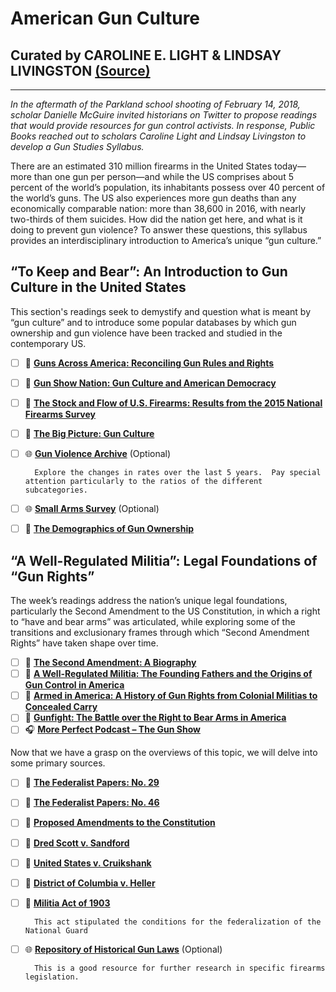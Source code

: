 # American Gun Culture
## Curated by CAROLINE E. LIGHT & LINDSAY LIVINGSTON [(Source)](https://www.publicbooks.org/gun-studies-syllabus/)

---
 
 
*In the aftermath of the Parkland school shooting of February 14, 2018, scholar Danielle McGuire invited historians on Twitter to propose readings that would provide resources for gun control activists. In response, Public Books reached out to scholars Caroline Light and Lindsay Livingston to develop a Gun Studies Syllabus.*
 

There are an estimated 310 million firearms in the United States today—more than one gun per person—and while the US comprises about 5 percent of the world’s population, its inhabitants possess over 40 percent of the world’s guns. The US also experiences more gun deaths than any economically comparable nation: more than 38,600 in 2016, with nearly two-thirds of them suicides. How did the nation get here, and what is it doing to prevent gun violence? To answer these questions, this syllabus provides an interdisciplinary introduction to America’s unique “gun culture.”


## **“To Keep and Bear”: An Introduction to Gun Culture in the United** States

This section's readings seek to demystify and question what is meant by “gun culture” and to introduce some popular databases by which gun ownership and gun violence have been tracked and studied in the contemporary US.

- [ ] 📖 [**Guns Across America: Reconciling Gun Rules and Rights**](https://www.amazon.com/Guns-across-America-Reconciling-Rights/dp/0190621060)
- [ ] 📖 [**Gun Show Nation: Gun Culture and American Democracy**](https://www.amazon.com/Gun-Show-Nation-American-Democracy/dp/1595580875)
- [ ] 📰 [**The Stock and Flow of U.S. Firearms: Results from the 2015 National Firearms Survey**](https://muse.jhu.edu/article/677232/pdf)
- [ ] 📄 [**The Big Picture: Gun Culture**](http://www.publicbooks.org/the-big-picture-gun-culture/)
- [ ] 🌐 [**Gun Violence Archive**](https://www.gunviolencearchive.org/) (Optional)

        Explore the changes in rates over the last 5 years.  Pay special attention particularly to the ratios of the different subcategories.

- [ ] 🌐 [**Small Arms Survey**](http://www.smallarmssurvey.org/) (Optional)
- [ ] 📄 [**The Demographics of Gun Ownership**](https://www.pewsocialtrends.org/2017/06/22/the-demographics-of-gun-ownership/)

## **“A Well-Regulated Militia”: Legal Foundations of “Gun Rights”**

The week’s readings address the nation’s unique legal foundations, particularly the Second Amendment to the US Constitution, in which a right to “have and bear arms” was articulated, while exploring some of the transitions and exclusionary frames through which “Second Amendment Rights” have taken shape over time.

- [ ] 📖 [**The Second Amendment: A Biography**](https://www.amazon.com/Second-Amendment-Biography-Michael-Waldman-ebook/dp/B00GKKTYAG/ref=sr_1_1?crid=2Y45LQ0MF8XPF&dchild=1&keywords=the+second+amendment+a+biography&qid=1587147426&s=books&sprefix=the+second+amendment+a+biog%2Cstripbooks%2C150&sr=1-1)
- [ ] 📖 [**A Well-Regulated Militia: The Founding Fathers and the Origins of Gun Control in America**](https://www.amazon.com/Well-Regulated-Militia-Founding-Fathers-Origins/dp/B07FF2QWH4/ref=sr_1_1?dchild=1&keywords=A+Well-Regulated+Militia%3A+The+Founding+Fathers+and+the+Origins+of+Gun+Control+in+America&qid=1587147467&s=books&sr=1-1)
- [ ] 📖 [**Armed in America: A History of Gun Rights from Colonial Militias to Concealed Carry**](https://www.amazon.com/Armed-America-Colonial-Militias-Concealed/dp/B079TYQL4Q/ref=sr_1_1?dchild=1&keywords=Armed+in+America%3A+A+History+of+Gun+Rights+from+Colonial+Militias+to+Concealed+Carry&qid=1587147538&s=audible&sr=1-1)
- [ ] 📖 [**Gunfight: The Battle over the Right to Bear Arms in America**](https://www.amazon.com/Gunfight-Battle-over-Right-America/dp/0393077411/ref=tmm_hrd_swatch_0?_encoding=UTF8&qid=1587147582&sr=1-1)
- [ ] 🎧 [**More Perfect Podcast – The Gun Show**](https://www.wnycstudios.org/podcasts/radiolabmoreperfect/episodes/gun-show)

Now that we have a grasp on the overviews of this topic, we will delve into some primary sources.

- [ ] 📜 [**The Federalist Papers: No. 29**](http://avalon.law.yale.edu/18th_century/fed29.asp)
- [ ] 📜 [**The Federalist Papers: No. 46**](http://avalon.law.yale.edu/18th_century/fed46.asp)
- [ ] 📜 [**Proposed Amendments to the Constitution**](https://memory.loc.gov/cgi-bin/ampage?collId=llac&fileName=001/llac001.db&recNum=227)
- [ ] 📜 [**Dred Scott v. Sandford**](https://supreme.justia.com/cases/federal/us/60/393/case.html)
- [ ] 📜 [**United States v. Cruikshank**](https://supreme.justia.com/cases/federal/us/60/393/case.html)
- [ ] 📜 [**District of Columbia v. Heller**](https://supreme.justia.com/cases/federal/us/554/570/)
- [ ] 📜 [**Militia Act of 1903**](http://legisworks.org/sal/32/stats/STATUTE-32-Pg775.pdf)

        This act stipulated the conditions for the federalization of the National Guard
 
- [ ] 🌐 [**Repository of Historical Gun Laws**](https://web.law.duke.edu/gunlaws/) (Optional)

        This is a good resource for further research in specific firearms legislation.
